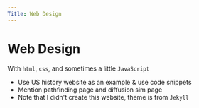 ```yaml
---
Title: Web Design
---
```


# Web Design

With `html`, `css`, and sometimes a little `JavaScript`

* Use US history website as an example & use code snippets
* Mention pathfinding page and diffusion sim page
* Note that I didn't create this website, theme is from `Jekyll`